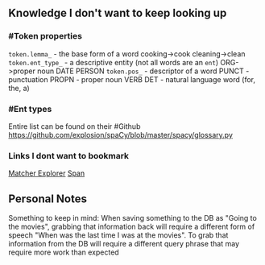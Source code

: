 ## Knowledge I don't want to keep looking up

### #Token properties
`token.lemma_` - the base form of a word
	cooking->cook
	cleaning->clean
`token.ent_type_` - a descriptive entity (not all words are an `ent`)
	ORG->proper noun
	DATE
	PERSON
`token.pos_` - descriptor of a word
	PUNCT - punctuation
	PROPN - proper noun
	VERB
	DET - natural language word (for, the, a)


### #Ent types
Entire list can be found on their #Github https://github.com/explosion/spaCy/blob/master/spacy/glossary.py


### Links I dont want to bookmark
[Matcher Explorer](https://demos.explosion.ai/matcher)
[Span](https://spacy.io/api/span#attributes)


## Personal Notes
Something to keep in mind: When saving something to the DB as "Going to the movies",
grabbing that information back will require a different form of speech "When was the last time I was at the movies".
To grab that information from the DB will require a different query phrase that may require more work than expected